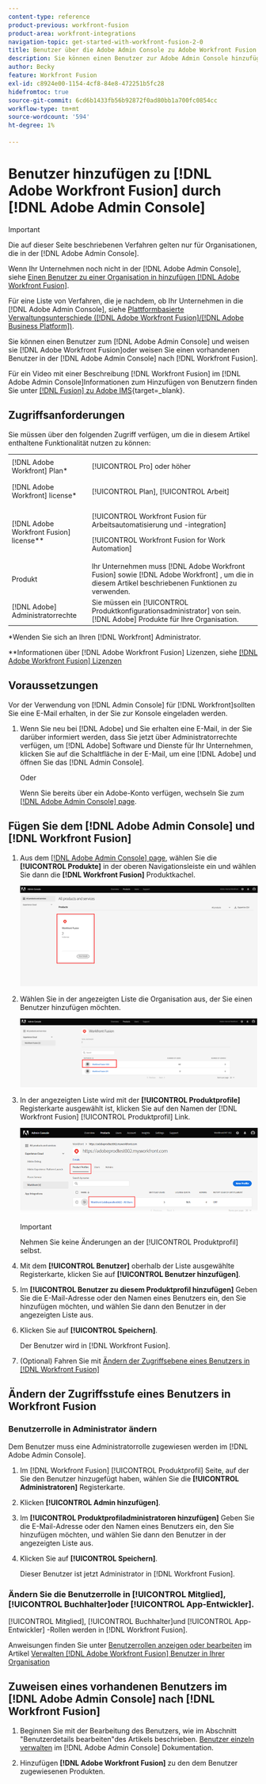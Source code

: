 ```yaml
---
content-type: reference
product-previous: workfront-fusion
product-area: workfront-integrations
navigation-topic: get-started-with-workfront-fusion-2-0
title: Benutzer über die Adobe Admin Console zu Adobe Workfront Fusion hinzufügen
description: Sie können einen Benutzer zur Adobe Admin Console hinzufügen und ihn Adobe Workfront Fusion zuweisen oder einen vorhandenen Benutzer in Adobe Admin Console Workfront Fusion zuweisen.
author: Becky
feature: Workfront Fusion
exl-id: c8924e00-1154-4cf8-84e8-472251b5fc28
hidefromtoc: true
source-git-commit: 6cd6b1433fb56b92872f0ad80bb1a700fc0854cc
workflow-type: tm+mt
source-wordcount: '594'
ht-degree: 1%

---
```


# Benutzer hinzufügen zu [!DNL Adobe Workfront Fusion] durch [!DNL Adobe Admin Console]

>[!IMPORTANT]
>
>Die auf dieser Seite beschriebenen Verfahren gelten nur für Organisationen, die in der [!DNL Adobe Admin Console].
>
>Wenn Ihr Unternehmen noch nicht in der [!DNL Adobe Admin Console], siehe [Einen Benutzer zu einer Organisation in hinzufügen [!DNL Adobe Workfront Fusion]](../organizations/add-user-to-an-organization.md).
>
>Für eine Liste von Verfahren, die je nachdem, ob Ihr Unternehmen in die [!DNL Adobe Admin Console], siehe [Plattformbasierte Verwaltungsunterschiede ([!DNL Adobe Workfront Fusion]/[!DNL Adobe Business Platform])](../fusion-in-admin-console/fusion-adobe-admin-console.md).

Sie können einen Benutzer zum [!DNL Adobe Admin Console] und weisen sie [!DNL Adobe Workfront Fusion]oder weisen Sie einen vorhandenen Benutzer in der [!DNL Adobe Admin Console] nach [!DNL Workfront Fusion].

Für ein Video mit einer Beschreibung [!DNL Workfront Fusion] im [!DNL Adobe Admin Console]Informationen zum Hinzufügen von Benutzern finden Sie unter [[!DNL Fusion] zu Adobe IMS](https://video.tv.adobe.com/v/3412464/){target=_blank}.

## Zugriffsanforderungen

Sie müssen über den folgenden Zugriff verfügen, um die in diesem Artikel enthaltene Funktionalität nutzen zu können:

<table style="table-layout:auto"> 
 <col> 
 <col> 
 <tbody> 
  <tr> 
   <td role="rowheader">[!DNL Adobe Workfront] Plan*</td> 
   <td> <p>[!UICONTROL Pro] oder höher</p> </td> 
  </tr> 
  <tr data-mc-conditions=""> 
   <td role="rowheader">[!DNL Adobe Workfront] license*</td> 
   <td> <p>[!UICONTROL Plan], [!UICONTROL Arbeit]</p> </td> 
  </tr> 
  <tr> 
   <td role="rowheader">[!DNL Adobe Workfront Fusion] license**</td> 
   <td> <p>[!UICONTROL Workfront Fusion für Arbeitsautomatisierung und -integration] </p> <p>[!UICONTROL Workfront Fusion for Work Automation] </p>  </td> 
  </tr> 
  <tr> 
   <td role="rowheader">Produkt</td> 
   <td>Ihr Unternehmen muss [!DNL Adobe Workfront Fusion] sowie [!DNL Adobe Workfront] , um die in diesem Artikel beschriebenen Funktionen zu verwenden.</td> 
  </tr>
   <tr> 
   <td role="rowheader">[!DNL Adobe] Administratorrechte</td> 
   <td>Sie müssen ein [!UICONTROL Produktkonfigurationsadministrator] von sein. [!DNL Adobe] Produkte für Ihre Organisation.</td> 
  </tr>
  </tbody> 
</table>

&#42;Wenden Sie sich an Ihren [!DNL Workfront] Administrator.

&#42;&#42;Informationen über [!DNL Adobe Workfront Fusion] Lizenzen, siehe [[!DNL Adobe Workfront Fusion] Lizenzen](../../workfront-fusion/get-started/license-automation-vs-integration.md)



## Voraussetzungen

Vor der Verwendung von [!DNL Admin Console] für [!DNL Workfront]sollten Sie eine E-Mail erhalten, in der Sie zur Konsole eingeladen werden.

1. Wenn Sie neu bei [!DNL Adobe] und Sie erhalten eine E-Mail, in der Sie darüber informiert werden, dass Sie jetzt über Administratorrechte verfügen, um [!DNL Adobe] Software und Dienste für Ihr Unternehmen, klicken Sie auf die Schaltfläche in der E-Mail, um eine [!DNL Adobe] und öffnen Sie das [!DNL Admin Console].

   Oder

   Wenn Sie bereits über ein Adobe-Konto verfügen, wechseln Sie zum [[!DNL Adobe Admin Console] page](https://adminconsole.adobe.com/).


## Fügen Sie dem [!DNL Adobe Admin Console] und [!DNL Workfront Fusion]

1. Aus dem [[!DNL Adobe Admin Console] page](https://adminconsole.adobe.com/), wählen Sie die **[!UICONTROL Produkte]** in der oberen Navigationsleiste ein und wählen Sie dann die **[!DNL Workfront Fusion]** Produktkachel.

   ![Fusion in der Admin Console](assets/fusion-product-admin-console.png)

1. Wählen Sie in der angezeigten Liste die Organisation aus, der Sie einen Benutzer hinzufügen möchten.

   ![Fusionsinstanz in Admin Console](assets/fusion-instances-admin-console.png)

1. In der angezeigten Liste wird mit der **[!UICONTROL Produktprofile]** Registerkarte ausgewählt ist, klicken Sie auf den Namen der [!DNL Workfront Fusion] [!UICONTROL Produktprofil] Link.

   ![Workfront Fusion-Produktprofil](../../administration-and-setup/add-users/create-and-manage-users/assets/prod-profile-1.png)

   >[!IMPORTANT]
   >
   > Nehmen Sie keine Änderungen an der [!UICONTROL Produktprofil] selbst.

1. Mit dem **[!UICONTROL Benutzer]** oberhalb der Liste ausgewählte Registerkarte, klicken Sie auf **[!UICONTROL Benutzer hinzufügen]**.

1. Im **[!UICONTROL Benutzer zu diesem Produktprofil hinzufügen]** Geben Sie die E-Mail-Adresse oder den Namen eines Benutzers ein, den Sie hinzufügen möchten, und wählen Sie dann den Benutzer in der angezeigten Liste aus.

1. Klicken Sie auf **[!UICONTROL Speichern]**.

   Der Benutzer wird in [!DNL Workfront Fusion].

   <!--
    >[!IMPORTANT]
    >
    > Do not make any changes to the Product Profile itself.
    -->

1. (Optional) Fahren Sie mit [Ändern der Zugriffsebene eines Benutzers in [!DNL Workfront Fusion]](#change-a-users-access-level-in-workfront-fusion)

## Ändern der Zugriffsstufe eines Benutzers in Workfront Fusion

### Benutzerrolle in Administrator ändern

Dem Benutzer muss eine Administratorrolle zugewiesen werden im [!DNL Adobe Admin Console].

1. Im [!DNL Workfront Fusion] [!UICONTROL Produktprofil] Seite, auf der Sie den Benutzer hinzugefügt haben, wählen Sie die **[!UICONTROL Administratoren]** Registerkarte.

1. Klicken **[!UICONTROL Admin hinzufügen]**.

1. Im **[!UICONTROL Produktprofiladministratoren hinzufügen]** Geben Sie die E-Mail-Adresse oder den Namen eines Benutzers ein, den Sie hinzufügen möchten, und wählen Sie dann den Benutzer in der angezeigten Liste aus.

1. Klicken Sie auf **[!UICONTROL Speichern]**.

   Dieser Benutzer ist jetzt Administrator in [!DNL Workfront Fusion].

### Ändern Sie die Benutzerrolle in [!UICONTROL Mitglied], [!UICONTROL Buchhalter]oder [!UICONTROL App-Entwickler].

[!UICONTROL Mitglied], [!UICONTROL Buchhalter]und [!UICONTROL App-Entwickler] -Rollen werden in [!DNL Workfront Fusion].

Anweisungen finden Sie unter [Benutzerrollen anzeigen oder bearbeiten](../organizations/manage-fusion-users.md#view-or-edit-user-roles) im Artikel [Verwalten [!DNL Adobe Workfront Fusion] Benutzer in Ihrer Organisation](../organizations/manage-fusion-users.md)

## Zuweisen eines vorhandenen Benutzers im [!DNL Adobe Admin Console] nach [!DNL Workfront Fusion]

1. Beginnen Sie mit der Bearbeitung des Benutzers, wie im Abschnitt &quot;Benutzerdetails bearbeiten&quot;des Artikels beschrieben. [Benutzer einzeln verwalten](https://helpx.adobe.com/enterprise/using/manage-users-individually.html) im [!DNL Adobe Admin Console] Dokumentation.

1. Hinzufügen **[!DNL Adobe Workfront Fusion]** zu den dem Benutzer zugewiesenen Produkten.
